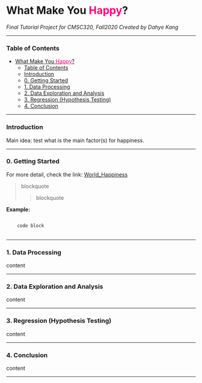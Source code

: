# What Make You <span style="color:#FF0078">Happy</span>?

*Final Tutorial Project for CMSC320, Fall2020*
*Created by Dahye Kang*
***

### Table of Contents

- [What Make You <span style="color:#FF0078">Happy</span>?](#what-make-you-happy)
    - [Table of Contents](#table-of-contents)
    - [Introduction](#introduction)
    - [0. Getting Started](#0-getting-started)
    - [1. Data Processing](#1-data-processing)
    - [2. Data Exploration and Analysis](#2-data-exploration-and-analysis)
    - [3. Regression (Hypothesis Testing)](#3-regression-hypothesis-testing)
    - [4. Conclusion](#4-conclusion)

***

### Introduction

Main idea: test what is the main factor(s) for happiness.

***

### 0. Getting Started

For more detail, check the link: [World_Happiness][kagglelink]

[kagglelink]: https://www.kaggle.com/unsdsn/world-happiness

> blockquote
>> blockquote

**Example:**
<pre>
<code>
    code block
</code>
</pre>
***

### 1. Data Processing

content
***

### 2. Data Exploration and Analysis

content
***

### 3. Regression (Hypothesis Testing)

content
***

### 4. Conclusion

content
***
